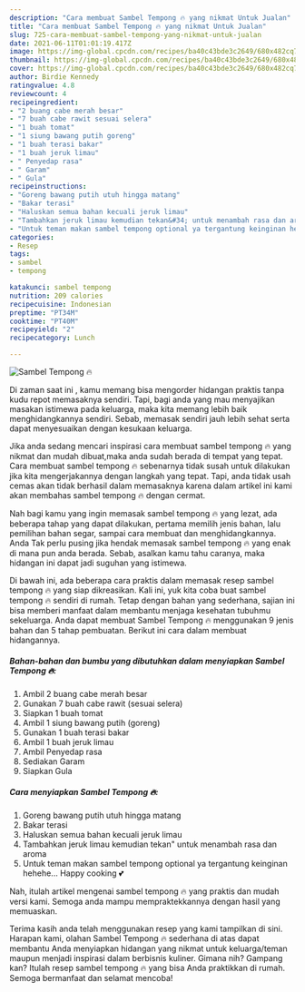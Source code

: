 ```yaml
---
description: "Cara membuat Sambel Tempong 🔥 yang nikmat Untuk Jualan"
title: "Cara membuat Sambel Tempong 🔥 yang nikmat Untuk Jualan"
slug: 725-cara-membuat-sambel-tempong-yang-nikmat-untuk-jualan
date: 2021-06-11T01:01:19.417Z
image: https://img-global.cpcdn.com/recipes/ba40c43bde3c2649/680x482cq70/sambel-tempong-🔥-foto-resep-utama.jpg
thumbnail: https://img-global.cpcdn.com/recipes/ba40c43bde3c2649/680x482cq70/sambel-tempong-🔥-foto-resep-utama.jpg
cover: https://img-global.cpcdn.com/recipes/ba40c43bde3c2649/680x482cq70/sambel-tempong-🔥-foto-resep-utama.jpg
author: Birdie Kennedy
ratingvalue: 4.8
reviewcount: 4
recipeingredient:
- "2 buang cabe merah besar"
- "7 buah cabe rawit sesuai selera"
- "1 buah tomat"
- "1 siung bawang putih goreng"
- "1 buah terasi bakar"
- "1 buah jeruk limau"
- " Penyedap rasa"
- " Garam"
- " Gula"
recipeinstructions:
- "Goreng bawang putih utuh hingga matang"
- "Bakar terasi"
- "Haluskan semua bahan kecuali jeruk limau"
- "Tambahkan jeruk limau kemudian tekan&#34; untuk menambah rasa dan aroma"
- "Untuk teman makan sambel tempong optional ya tergantung keinginan hehehe... Happy cooking 💕"
categories:
- Resep
tags:
- sambel
- tempong

katakunci: sambel tempong 
nutrition: 209 calories
recipecuisine: Indonesian
preptime: "PT34M"
cooktime: "PT40M"
recipeyield: "2"
recipecategory: Lunch

---
```



![Sambel Tempong 🔥](https://img-global.cpcdn.com/recipes/ba40c43bde3c2649/680x482cq70/sambel-tempong-🔥-foto-resep-utama.jpg)

Di zaman  saat ini , kamu memang bisa mengorder hidangan praktis tanpa kudu repot memasaknya sendiri. Tapi, bagi anda yang mau menyajikan masakan istimewa pada keluarga, maka kita memang lebih baik menghidangkannya sendiri. Sebab, memasak sendiri jauh lebih sehat serta dapat menyesuaikan dengan kesukaan keluarga.

Jika anda sedang mencari inspirasi cara membuat sambel tempong 🔥 yang nikmat dan mudah dibuat,maka anda sudah berada di tempat yang tepat. Cara membuat sambel tempong 🔥  sebenarnya tidak susah untuk dilakukan jika kita mengerjakannya dengan langkah yang tepat. Tapi, anda tidak usah cemas akan tidak berhasil dalam memasaknya 
karena dalam artikel ini kami akan membahas sambel tempong 🔥 dengan cermat.  



Nah bagi kamu yang ingin memasak sambel tempong 🔥 yang lezat, ada beberapa tahap yang dapat dilakukan, pertama memilih jenis bahan, lalu pemilihan bahan segar, sampai cara membuat dan menghidangkannya. Anda Tak perlu pusing jika hendak memasak sambel tempong 🔥 yang enak di mana pun anda berada. Sebab, asalkan kamu  tahu caranya, maka hidangan ini dapat jadi suguhan yang istimewa.

Di bawah ini, ada beberapa cara praktis  dalam memasak resep sambel tempong 🔥 yang siap dikreasikan. Kali ini, yuk kita coba buat sambel tempong 🔥 sendiri di rumah. Tetap dengan bahan yang sederhana, sajian ini bisa memberi manfaat dalam membantu menjaga kesehatan tubuhmu sekeluarga. Anda dapat membuat Sambel Tempong 🔥 menggunakan 9 jenis bahan dan 5 tahap pembuatan. Berikut ini cara dalam membuat hidangannya.

<!--inarticleads1-->

##### Bahan-bahan dan bumbu yang dibutuhkan dalam menyiapkan Sambel Tempong 🔥:

1. Ambil 2 buang cabe merah besar
1. Gunakan 7 buah cabe rawit (sesuai selera)
1. Siapkan 1 buah tomat
1. Ambil 1 siung bawang putih (goreng)
1. Gunakan 1 buah terasi bakar
1. Ambil 1 buah jeruk limau
1. Ambil  Penyedap rasa
1. Sediakan  Garam
1. Siapkan  Gula




<!--inarticleads2-->

##### Cara menyiapkan Sambel Tempong 🔥:

1. Goreng bawang putih utuh hingga matang
1. Bakar terasi
1. Haluskan semua bahan kecuali jeruk limau
1. Tambahkan jeruk limau kemudian tekan&#34; untuk menambah rasa dan aroma
1. Untuk teman makan sambel tempong optional ya tergantung keinginan hehehe... Happy cooking 💕




Nah, itulah artikel mengenai  sambel tempong 🔥  yang praktis dan mudah versi kami. Semoga anda mampu mempraktekkannya dengan hasil yang memuaskan. 

Terima kasih anda telah menggunakan resep yang kami tampilkan di sini. Harapan kami, olahan  Sambel Tempong 🔥 sederhana di atas dapat membantu Anda menyiapkan hidangan yang nikmat untuk keluarga/teman maupun menjadi inspirasi dalam berbisnis kuliner. Gimana nih? Gampang kan? Itulah resep sambel tempong 🔥 yang bisa Anda praktikkan di rumah. Semoga bermanfaat dan selamat mencoba!


